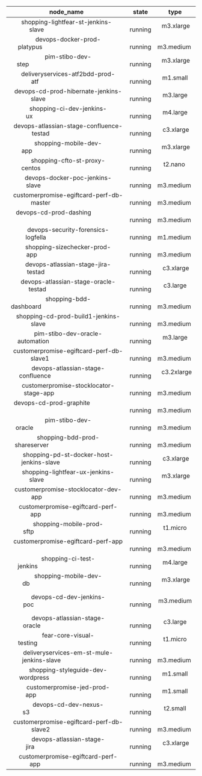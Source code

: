 | node_name  | state | type|
|:----:|:----:|:----:|
| shopping-lightfear-st-jenkins-slave                                      |  running |  m3.xlarge  |
|  devops-docker-prod-platypus                                              |  running |  m3.medium  |
|  pim-stibo-dev-step                                                       |  running |  m3.xlarge  |
|  deliveryservices-atf2bdd-prod-atf                                        |  running |  m1.small   |
|  devops-cd-prod-hibernate-jenkins-slave                                   |  running |  m3.large   |
|  shopping-ci-dev-jenkins-ux                                               |  running |  m4.large   |
|  devops-atlassian-stage-confluence-testad                                 |  running |  c3.xlarge  |
|  shopping-mobile-dev-app                                                  |  running |  m3.xlarge  |
|  shopping-cfto-st-proxy-centos                                            |  running |  t2.nano    |
|  devops-docker-poc-jenkins-slave                                          |  running |  m3.medium  |
|  customerpromise-egiftcard-perf-db-master                                 |  running |  m3.medium  |
|  devops-cd-prod-dashing                                                   |  running |  m3.medium  |
|  devops-security-forensics-logfella                                       |  running |  m1.medium  |
|  shopping-sizechecker-prod-app                                            |  running |  m3.medium  |
|  devops-atlassian-stage-jira-testad                                       |  running |  c3.xlarge  |
|  devops-atlassian-stage-oracle-testad                                     |  running |  c3.large   |
|  shopping-bdd-dashboard                                                   |  running |  m3.medium  |
|  shopping-cd-prod-build1-jenkins-slave                                    |  running |  m3.medium  |
|  pim-stibo-dev-oracle-automation                                          |  running |  m3.large   |
|  customerpromise-egiftcard-perf-db-slave1                                 |  running |  m3.medium  |
|  devops-atlassian-stage-confluence                                        |  running |  c3.2xlarge |
|  customerpromise-stocklocator-stage-app                                   |  running |  m3.medium  |
|  devops-cd-prod-graphite                                                  |  running |  m3.medium  |
|  pim-stibo-dev-oracle                                                     |  running |  m3.medium  |
|  shopping-bdd-prod-shareserver                                            |  running |  m3.medium  |
|  shopping-pd-st-docker-host-jenkins-slave                                 |  running |  c3.xlarge  |
|  shopping-lightfear-ux-jenkins-slave                                      |  running |  m3.xlarge  |
|  customerpromise-stocklocator-dev-app                                     |  running |  m3.medium  |
|  customerpromise-egiftcard-perf-app                                       |  running |  m3.medium  |
|  shopping-mobile-prod-sftp                                                |  running |  t1.micro   |
|  customerpromise-egiftcard-perf-app                                       |  running |  m3.medium  |
|  shopping-ci-test-jenkins                                                 |  running |  m4.large   |
|  shopping-mobile-dev-db                                                   |  running |  m3.xlarge  |
|  devops-cd-dev-jenkins-poc                                                |  running |  m3.medium  |
|  devops-atlassian-stage-oracle                                            |  running |  c3.large   |
|  fear-core-visual-testing                                                 |  running |  t1.micro   |
|  deliveryservices-em-st-mule-jenkins-slave                                |  running |  m3.medium  |
|  shopping-styleguide-dev-wordpress                                        |  running |  m1.small   |
|  customerpromise-jed-prod-app                                             |  running |  m1.small   |
|  devops-cd-dev-nexus-s3                                                   |  running |  t2.small   |
|  customerpromise-egiftcard-perf-db-slave2                                 |  running |  m3.medium  |
|  devops-atlassian-stage-jira                                              |  running |  c3.xlarge  |
|  customerpromise-egiftcard-perf-app                                       |  running |  m3.medium  |
